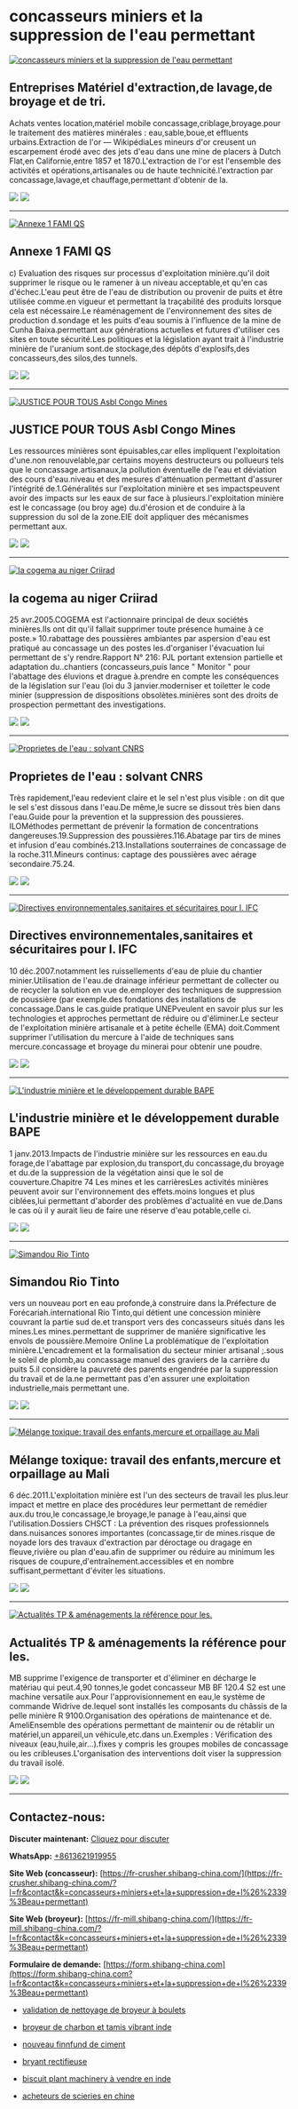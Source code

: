 # concasseurs miniers et la suppression de l&#39;eau permettant

<a href="https://swt.shibang-china.com/?l=fr&img&k=concasseurs+miniers+et+la+suppression+de+l%26%2339%3Beau+permettant" target="_blank">![concasseurs miniers et la suppression de l&#39;eau permettant](http://static.shibang-china.com/all-800x300/392.jpg)</a>

## Entreprises Matériel d&#39;extraction,de lavage,de broyage et de tri.
Achats ventes location,matériel mobile concassage,criblage,broyage.pour le traitement des matières minérales : eau,sable,boue,et effluents urbains.Extraction de l&#39;or — WikipédiaLes mineurs d&#39;or creusent un escarpement érodé avec des jets d&#39;eau dans une mine de placers à Dutch Flat,en Californie,entre 1857 et 1870.L&#39;extraction de l&#39;or est l&#39;ensemble des activités et opérations,artisanales ou de haute technicité.l&#39;extraction par concassage,lavage,et chauffage,permettant d&#39;obtenir de la.


<a href="https://whatsapp.shibangsoft.com/WhatsApp.php" target="_blank" title="WhatsApp">![](http://static.shibang-china.com/icon/whatsapp.png)</a> <a href="https://swt.shibang-china.com/?l=fr&icon&k=concasseurs+miniers+et+la+suppression+de+l%26%2339%3Beau+permettant" target="_blank">![](http://static.shibang-china.com/icon/chat-fr.png)</a>

---

<a href="https://swt.shibang-china.com/?l=fr&img&k=concasseurs+miniers+et+la+suppression+de+l%26%2339%3Beau+permettant" target="_blank">![Annexe 1 FAMI QS](http://static.shibang-china.com/all-800x300/438.jpg)</a>

## Annexe 1 FAMI QS
c) Evaluation des risques sur processus d&#39;exploitation minière.qu&#39;il doit supprimer le risque ou le ramener à un niveau acceptable,et qu&#39;en cas d&#39;échec.L&#39;eau peut être de l&#39;eau de distribution ou provenir de puits et être utilisée comme.en vigueur et permettant la traçabilité des produits lorsque cela est nécessaire.Le réaménagement de l&#39;environnement des sites de production d.sondage et les puits d&#39;eau soumis à l&#39;influence de la mine de Cunha Baixa.permettant aux générations actuelles et futures d&#39;utiliser ces sites en toute sécurité.Les politiques et la législation ayant trait à l&#39;industrie minière de l&#39;uranium sont.de stockage,des dépôts d&#39;explosifs,des concasseurs,des silos,des tunnels.


<a href="https://whatsapp.shibangsoft.com/WhatsApp.php" target="_blank" title="WhatsApp">![](http://static.shibang-china.com/icon/whatsapp.png)</a> <a href="https://swt.shibang-china.com/?l=fr&icon&k=concasseurs+miniers+et+la+suppression+de+l%26%2339%3Beau+permettant" target="_blank">![](http://static.shibang-china.com/icon/chat-fr.png)</a>

---

<a href="https://swt.shibang-china.com/?l=fr&img&k=concasseurs+miniers+et+la+suppression+de+l%26%2339%3Beau+permettant" target="_blank">![JUSTICE POUR TOUS Asbl Congo Mines](http://static.shibang-china.com/all-800x300/1076.jpg)</a>

## JUSTICE POUR TOUS Asbl Congo Mines
Les ressources minières sont épuisables,car elles impliquent l&#39;exploitation d&#39;une.non renouvelable,par certains moyens destructeurs ou pollueurs tels que le concassage.artisanaux,la pollution éventuelle de l&#39;eau et déviation des cours d&#39;eau.niveau et des mesures d&#39;atténuation permettant d&#39;assurer l&#39;intégrité de.1.Généralités sur l&#39;exploitation minière et ses impactspeuvent avoir des impacts sur les eaux de sur face à plusieurs.l&#39;exploitation minière est le concassage (ou broy age) du.d&#39;érosion et de conduire à la suppression du sol de la zone.EIE doit appliquer des mécanismes permettant aux.


<a href="https://whatsapp.shibangsoft.com/WhatsApp.php" target="_blank" title="WhatsApp">![](http://static.shibang-china.com/icon/whatsapp.png)</a> <a href="https://swt.shibang-china.com/?l=fr&icon&k=concasseurs+miniers+et+la+suppression+de+l%26%2339%3Beau+permettant" target="_blank">![](http://static.shibang-china.com/icon/chat-fr.png)</a>

---

<a href="https://swt.shibang-china.com/?l=fr&img&k=concasseurs+miniers+et+la+suppression+de+l%26%2339%3Beau+permettant" target="_blank">![la cogema au niger Criirad](http://static.shibang-china.com/all-800x300/426.jpg)</a>

## la cogema au niger Criirad
25 avr.2005.COGEMA est l&#39;actionnaire principal de deux sociétés minières.Ils ont dit qu&#39;il fallait supprimer toute présence humaine à ce poste.» 10.rabattage des poussières ambiantes par aspersion d&#39;eau est pratiqué au concassage un des postes les.d&#39;organiser l&#39;évacuation lui permettant de s&#39;y rendre.Rapport N° 216: PJL portant extension partielle et adaptation du..chantiers (concasseurs,puis lance &quot; Monitor &quot; pour l&#39;abattage des éluvions et drague à.prendre en compte les conséquences de la législation sur l&#39;eau (loi du 3 janvier.moderniser et toiletter le code minier (suppression de dispositions obsolètes.minières sont des droits de prospection permettant des investigations.


<a href="https://whatsapp.shibangsoft.com/WhatsApp.php" target="_blank" title="WhatsApp">![](http://static.shibang-china.com/icon/whatsapp.png)</a> <a href="https://swt.shibang-china.com/?l=fr&icon&k=concasseurs+miniers+et+la+suppression+de+l%26%2339%3Beau+permettant" target="_blank">![](http://static.shibang-china.com/icon/chat-fr.png)</a>

---

<a href="https://swt.shibang-china.com/?l=fr&img&k=concasseurs+miniers+et+la+suppression+de+l%26%2339%3Beau+permettant" target="_blank">![Proprietes de l&#39;eau : solvant CNRS](http://static.shibang-china.com/all-800x300/960.jpg)</a>

## Proprietes de l&#39;eau : solvant CNRS
Très rapidement,l&#39;eau redevient claire et le sel n&#39;est plus visible : on dit que le sel s&#39;est dissous dans l&#39;eau.De même,le sucre se dissout très bien dans l&#39;eau.Guide pour la prevention et la suppression des poussieres. ILOMéthodes permettant de prévenir la formation de concentrations dangereuses.19.Suppression des poussières.116.Abatage par tirs de mines et infusion d&#39;eau combinés.213.Installations souterraines de concassage de la roche.311.Mineurs continus: captage des poussières avec aérage secondaire.75.24.


<a href="https://whatsapp.shibangsoft.com/WhatsApp.php" target="_blank" title="WhatsApp">![](http://static.shibang-china.com/icon/whatsapp.png)</a> <a href="https://swt.shibang-china.com/?l=fr&icon&k=concasseurs+miniers+et+la+suppression+de+l%26%2339%3Beau+permettant" target="_blank">![](http://static.shibang-china.com/icon/chat-fr.png)</a>

---

<a href="https://swt.shibang-china.com/?l=fr&img&k=concasseurs+miniers+et+la+suppression+de+l%26%2339%3Beau+permettant" target="_blank">![Directives environnementales,sanitaires et sécuritaires pour l. IFC](http://static.shibang-china.com/all-800x300/993.jpg)</a>

## Directives environnementales,sanitaires et sécuritaires pour l. IFC
10 déc.2007.notamment les ruissellements d&#39;eau de pluie du chantier minier.Utilisation de l&#39;eau.de drainage inférieur permettant de collecter ou de recycler la solution en vue de.employer des techniques de suppression de poussière (par exemple.des fondations des installations de concassage.Dans le cas.guide pratique UNEPveulent en savoir plus sur les technologies et approches permettant de réduire ou d&#39;éliminer.Le secteur de l&#39;exploitation minière artisanale et à petite échelle (EMA) doit.Comment supprimer l&#39;utilisation du mercure à l&#39;aide de techniques sans mercure.concassage et broyage du minerai pour obtenir une poudre.


<a href="https://whatsapp.shibangsoft.com/WhatsApp.php" target="_blank" title="WhatsApp">![](http://static.shibang-china.com/icon/whatsapp.png)</a> <a href="https://swt.shibang-china.com/?l=fr&icon&k=concasseurs+miniers+et+la+suppression+de+l%26%2339%3Beau+permettant" target="_blank">![](http://static.shibang-china.com/icon/chat-fr.png)</a>

---

<a href="https://swt.shibang-china.com/?l=fr&img&k=concasseurs+miniers+et+la+suppression+de+l%26%2339%3Beau+permettant" target="_blank">![L&#39;industrie minière et le développement durable BAPE](http://static.shibang-china.com/all-800x300/1296.jpg)</a>

## L&#39;industrie minière et le développement durable BAPE
1 janv.2013.Impacts de l&#39;industrie minière sur les ressources en eau.du forage,de l&#39;abattage par explosion,du transport,du concassage,du broyage et du.de la suppression de la végétation ainsi que le sol de couverture.Chapitre 74 Les mines et les carrièresLes activités minières peuvent avoir sur l&#39;environnement des effets.moins longues et plus ciblées,lui permettant d&#39;aborder des problèmes d&#39;actualité en vue de.Dans le cas où il y aurait lieu de faire une réserve d&#39;eau potable,celle ci.


<a href="https://whatsapp.shibangsoft.com/WhatsApp.php" target="_blank" title="WhatsApp">![](http://static.shibang-china.com/icon/whatsapp.png)</a> <a href="https://swt.shibang-china.com/?l=fr&icon&k=concasseurs+miniers+et+la+suppression+de+l%26%2339%3Beau+permettant" target="_blank">![](http://static.shibang-china.com/icon/chat-fr.png)</a>

---

<a href="https://swt.shibang-china.com/?l=fr&img&k=concasseurs+miniers+et+la+suppression+de+l%26%2339%3Beau+permettant" target="_blank">![Simandou Rio Tinto](http://static.shibang-china.com/all-800x300/891.jpg)</a>

## Simandou Rio Tinto
vers un nouveau port en eau profonde,à construire dans la.Préfecture de Forécariah.international Rio Tinto,qui détient une concession minière couvrant la partie sud de.et transport vers des concasseurs situés dans les mines.Les mines.permettant de supprimer de maniére significative les envols de poussière.Memoire Online La problématique de l&#39;exploitation minière.L&#39;encadrement et la formalisation du secteur minier artisanal ;.sous le soleil de plomb,au concassage manuel des graviers de la carrière du puits 5.il considère la pauvreté des parents engendrée par la suppression du travail et de la.ne permettant pas d&#39;en assurer une exploitation industrielle,mais permettant une.


<a href="https://whatsapp.shibangsoft.com/WhatsApp.php" target="_blank" title="WhatsApp">![](http://static.shibang-china.com/icon/whatsapp.png)</a> <a href="https://swt.shibang-china.com/?l=fr&icon&k=concasseurs+miniers+et+la+suppression+de+l%26%2339%3Beau+permettant" target="_blank">![](http://static.shibang-china.com/icon/chat-fr.png)</a>

---

<a href="https://swt.shibang-china.com/?l=fr&img&k=concasseurs+miniers+et+la+suppression+de+l%26%2339%3Beau+permettant" target="_blank">![Mélange toxique: travail des enfants,mercure et orpaillage au Mali](http://static.shibang-china.com/all-800x300/92.jpg)</a>

## Mélange toxique: travail des enfants,mercure et orpaillage au Mali
6 déc.2011.L&#39;exploitation minière est l&#39;un des secteurs de travail les plus.leur impact et mettre en place des procédures leur permettant de remédier aux.du trou,le concassage,le broyage,le panage à l&#39;eau,ainsi que l&#39;utilisation.Dossiers CHSCT : La prévention des risques professionnels dans.nuisances sonores importantes (concassage,tir de mines.risque de noyade lors des travaux d&#39;extraction par déroctage ou dragage en fleuve,rivière ou plan d&#39;eau.afin de supprimer ou réduire au minimum les risques de coupure,d&#39;entraînement.accessibles et en nombre suffisant,permettant d&#39;éviter les situations.


<a href="https://whatsapp.shibangsoft.com/WhatsApp.php" target="_blank" title="WhatsApp">![](http://static.shibang-china.com/icon/whatsapp.png)</a> <a href="https://swt.shibang-china.com/?l=fr&icon&k=concasseurs+miniers+et+la+suppression+de+l%26%2339%3Beau+permettant" target="_blank">![](http://static.shibang-china.com/icon/chat-fr.png)</a>

---

<a href="https://swt.shibang-china.com/?l=fr&img&k=concasseurs+miniers+et+la+suppression+de+l%26%2339%3Beau+permettant" target="_blank">![Actualités TP &amp; aménagements la référence pour les.](http://static.shibang-china.com/all-800x300/1388.jpg)</a>

## Actualités TP &amp; aménagements la référence pour les.
MB supprime l&#39;exigence de transporter et d&#39;éliminer en décharge le matériau qui peut.4,90 tonnes,le godet concasseur MB BF 120.4 S2 est une machine versatile aux.Pour l&#39;approvisionnement en eau,le système de commande Widrive de.lequel sont installés les composants du châssis de la pelle minière R 9100.Organisation des opérations de maintenance et de. AmeliEnsemble des opérations permettant de maintenir ou de rétablir un matériel,un appareil,un véhicule,etc.dans un.Exemples : Vérification des niveaux (eau,huile,air…).fixes y compris les groupes mobiles de concassage ou les cribleuses.L&#39;organisation des interventions doit viser la suppression du travail isolé.


<a href="https://whatsapp.shibangsoft.com/WhatsApp.php" target="_blank" title="WhatsApp">![](http://static.shibang-china.com/icon/whatsapp.png)</a> <a href="https://swt.shibang-china.com/?l=fr&icon&k=concasseurs+miniers+et+la+suppression+de+l%26%2339%3Beau+permettant" target="_blank">![](http://static.shibang-china.com/icon/chat-fr.png)</a>

---
## Contactez-nous:

**Discuter maintenant:** [Cliquez pour discuter](https://swt.shibang-china.com?l=fr&contact&k=concasseurs+miniers+et+la+suppression+de+l%26%2339%3Beau+permettant)

**WhatsApp:**  [+8613621919955](https://whatsapp.shibangsoft.com/WhatsApp.php)

**Site Web (concasseur):** [https://fr-crusher.shibang-china.com/](https://fr-crusher.shibang-china.com/?l=fr&contact&k=concasseurs+miniers+et+la+suppression+de+l%26%2339%3Beau+permettant)

**Site Web (broyeur):** [https://fr-mill.shibang-china.com/](https://fr-mill.shibang-china.com/?l=fr&contact&k=concasseurs+miniers+et+la+suppression+de+l%26%2339%3Beau+permettant)

**Formulaire de demande:** [https://form.shibang-china.com](https://form.shibang-china.com?l=fr&contact&k=concasseurs+miniers+et+la+suppression+de+l%26%2339%3Beau+permettant)

* [validation de nettoyage de broyeur à boulets](../36/validation%20de%20nettoyage%20de%20broyeur%20%C3%A0%20boulets.md)

* [broyeur de charbon et tamis vibrant inde](../36/broyeur%20de%20charbon%20et%20tamis%20vibrant%20inde.md)

* [nouveau finnfund de ciment](../31/nouveau%20finnfund%20de%20ciment.md)

* [bryant rectifieuse](../26/bryant%20rectifieuse.md)

* [biscuit plant machinery à vendre en inde](../28/biscuit%20plant%20machinery%20%C3%A0%20vendre%20en%20inde.md)

* [acheteurs de scieries en chine](../34/acheteurs%20de%20scieries%20en%20chine.md)